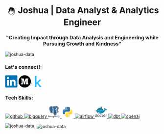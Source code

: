 <h1 align="center">
    <img align="center" src="/images/joshua.png" alt="joshuajsk" height="40" width="40" />Joshua | Data Analyst & Analytics Engineer
</h1>
<h3 align="center">
    "Creating Impact through Data Analysis and Engineering while Pursuing Growth and Kindness"
</h3>

<p align="left">
    <img 
        src="https://komarev.com/ghpvc/?username=joshua-data&label=Profile%20views&color=0e75b6&style=flat"
        alt="joshua-data" 
    />
</p>

<h3 align="left">
    Let's connect!:
</h3>

<p align="left">
    <a href="https://linkedin.com/in/joshuajsk" target="blank">
        <img align="center" src="/images/linkedin_logo.png" alt="joshuajsk" height="40" width="40" />
    </a>
    <a href="https://joshua-data.medium.com" target="blank">
        <img align="center" src="/images/medium_logo.png" alt="@joshua-data" height="40" width="40" />
    </a>
    <a href="https://kaggle.com/joshuajsk" target="blank">
        <img align="center" src="/images/kaggle_logo.png" alt="joshuajsk" height="40" width="40" />
    </a>
</p>

<h3 align="left">
    Tech Skills:
</h3>

<p align="left">

<a href="https://git-scm.com/" target="_blank" rel="noreferrer"> 
    <img src="https://upload.wikimedia.org/wikipedia/commons/thumb/c/c2/GitHub_Invertocat_Logo.svg/180px-GitHub_Invertocat_Logo.svg.png" alt="github" width="40" height="40"/> 
</a> 
<a href="https://cloud.google.com" target="_blank" rel="noreferrer"> 
    <img src="https://www.gainsight.com/wp-content/uploads/2023/02/bigquery.svg" alt="bigquery" width="40" height="40"/> 
</a> 
<a href="https://www.postgresql.org" target="_blank" rel="noreferrer"> 
    <img src="https://raw.githubusercontent.com/devicons/devicon/master/icons/postgresql/postgresql-original-wordmark.svg" alt="postgres" width="40" height="40"/> 
</a> 
<a href="https://www.python.org" target="_blank" rel="noreferrer"> 
    <img src="https://raw.githubusercontent.com/devicons/devicon/master/icons/python/python-original.svg" alt="python" width="40" height="40"/> 
</a> 
<a href="https://www.python.org" target="_blank" rel="noreferrer"> 
    <img src="https://media.licdn.com/dms/image/D5612AQFoTGCb4yx_MQ/article-cover_image-shrink_720_1280/0/1678719746960?e=2147483647&v=beta&t=d6I-E9_WKOmxumcVfWYns3UH2E0TG9-5J8m3049YzYg" alt="airflow" width="40" height="40"/> 
</a> 
<a href="https://www.docker.com/" target="_blank" rel="noreferrer">
    <img src="https://raw.githubusercontent.com/devicons/devicon/master/icons/docker/docker-original-wordmark.svg" alt="docker" width="40" height="40"/>
</a>
<a href="https://www.docker.com/" target="_blank" rel="noreferrer">
    <img src="https://seeklogo.com/images/D/dbt-logo-500AB0BAA7-seeklogo.com.png" alt="dbt" width="40" height="40"/>
</a>
<a href="https://www.docker.com/" target="_blank" rel="noreferrer">
    <img src="https://encrypted-tbn0.gstatic.com/images?q=tbn:ANd9GcR2d3IW4R8PR4TO7Va-lOAV6PrrYh250bqJpw&s" alt="openai" width="40" height="40"/>
</a>

</p>

<p>
    <img align="left" 
        src="https://github-readme-stats.vercel.app/api/top-langs?username=joshua-data&show_icons=true&locale=en&layout=compact" 
        alt="joshua-data" 
    />
</p>

<p>&nbsp;
    <img align="center" 
        src="https://github-readme-stats.vercel.app/api?username=joshua-data&show_icons=true&locale=en" 
        alt="joshua-data" 
    />
</p>